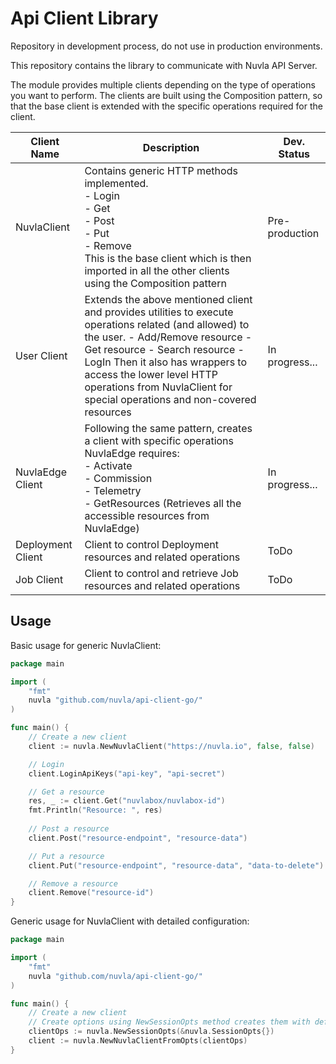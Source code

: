 # Api Client Library

Repository in development process, do not use in production environments.

This repository contains the library to communicate with Nuvla API Server.

The module provides multiple clients depending on the type of operations you want to perform. 
The clients are built using the Composition pattern, so that the base client is extended with the specific operations required for the client.

| Client Name       | Description                                                                                                                                                                                                                                                                                                                  | Dev. Status    |
|-------------------|------------------------------------------------------------------------------------------------------------------------------------------------------------------------------------------------------------------------------------------------------------------------------------------------------------------------------|----------------|
| NuvlaClient       | Contains generic HTTP methods implemented.  <br/> - Login  <br/>- Get <br/> - Post  <br/>- Put  <br/>- Remove <br/>This is the base client which is then imported  in all the other clients using the Composition pattern                                                                                                    | Pre-production |
| User Client       | Extends the above mentioned client and provides utilities to execute operations related (and allowed) to the user.  - Add/Remove resource  - Get resource  - Search resource  - LogIn  Then it also has wrappers to access the lower level HTTP operations from NuvlaClient for special operations and non-covered resources | In progress... |
| NuvlaEdge Client  | Following the same pattern, creates a client with specific operations NuvlaEdge requires:  <br/>- Activate  <br/>- Commission <br/> - Telemetry  <br/>- GetResources (Retrieves all the accessible resources from NuvlaEdge)                                                                                                 | In progress... |
| Deployment Client | Client to control Deployment resources and related operations                                                                                                                                                                                                                                                                | ToDo           |
| Job Client        | Client to control and retrieve Job resources and related operations                                                                                                                                                                                                                                                          | ToDo           |

## Usage
Basic usage for generic NuvlaClient:

```go
package main

import (
	"fmt"
	nuvla "github.com/nuvla/api-client-go/"
)

func main() {
	// Create a new client
	client := nuvla.NewNuvlaClient("https://nuvla.io", false, false)

	// Login
	client.LoginApiKeys("api-key", "api-secret")

	// Get a resource
	res, _ := client.Get("nuvlabox/nuvlabox-id")
	fmt.Println("Resource: ", res)
	
	// Post a resource
	client.Post("resource-endpoint", "resource-data")

	// Put a resource
	client.Put("resource-endpoint", "resource-data", "data-to-delete")

	// Remove a resource
	client.Remove("resource-id")
}
```

Generic usage for NuvlaClient with detailed configuration:

```go
package main

import (
	"fmt"
	nuvla "github.com/nuvla/api-client-go/"
)

func main() {
	// Create a new client
	// Create options using NewSessionOpts method creates them with default values 
	clientOps := nuvla.NewSessionOpts(&nuvla.SessionOpts{})
	client := nuvla.NewNuvlaClientFromOpts(clientOps)
}
```
